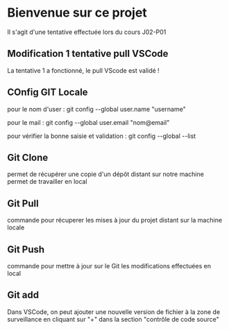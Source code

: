 # Bienvenue sur ce projet

Il s'agit d'une tentative effectuée lors du cours J02-P01

## Modification 1 tentative pull VSCode

La tentative 1 a fonctionné, le pull VScode est validé !

## COnfig GIT Locale

pour le nom d'user : git config --global user.name "username"

pour le mail : git config --global user.email "nom@email"

pour vérifier la bonne saisie et validation : git config --global --list

## Git Clone

permet de récupérer une copie d'un dépôt distant sur notre machine
permet de travailler en local

## Git Pull

commande pour récuperer les mises à jour du projet distant sur la machine locale

## Git Push

commande pour mettre à jour sur le Git les modifications effectuées en local

## Git add

Dans VSCode, on peut ajouter une nouvelle version de fichier à la zone de surveillance en cliquant sur "+" dans la section "contrôle de code source"

